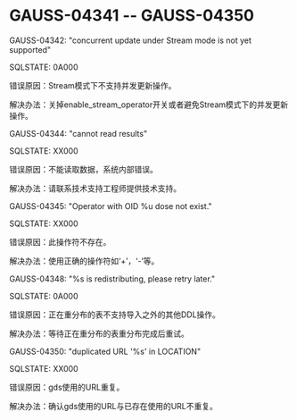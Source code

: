 # GAUSS-04341 -- GAUSS-04350

GAUSS-04342: "concurrent update under Stream mode is not yet supported"

SQLSTATE: 0A000

错误原因：Stream模式下不支持并发更新操作。

解决办法：关掉enable\_stream\_operator开关或者避免Stream模式下的并发更新操作。

GAUSS-04344: "cannot read results"

SQLSTATE: XX000

错误原因：不能读取数据，系统内部错误。

解决办法：请联系技术支持工程师提供技术支持。

GAUSS-04345: "Operator with OID %u dose not exist."

SQLSTATE: XX000

错误原因：此操作符不存在。

解决办法：使用正确的操作符如‘+’，‘-’等。

GAUSS-04348: "%s is redistributing, please retry later."

SQLSTATE: 0A000

错误原因：正在重分布的表不支持导入之外的其他DDL操作。

解决办法：等待正在重分布的表重分布完成后重试。

GAUSS-04350: "duplicated URL '%s' in LOCATION"

SQLSTATE: XX000

错误原因：gds使用的URL重复。

解决办法：确认gds使用的URL与已存在使用的URL不重复。

